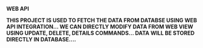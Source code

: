**WEB API**

**THIS PROJECT IS USED TO FETCH THE DATA FROM DATABSE USING WEB API INTEGRATION...
WE CAN DIRECTLY MODIFY DATA FROM WEB VIEW USING UPDATE, DELETE, DETAILS COMMANDS...
DATA WILL BE STORED DIRECTLY IN DATABASE....**
